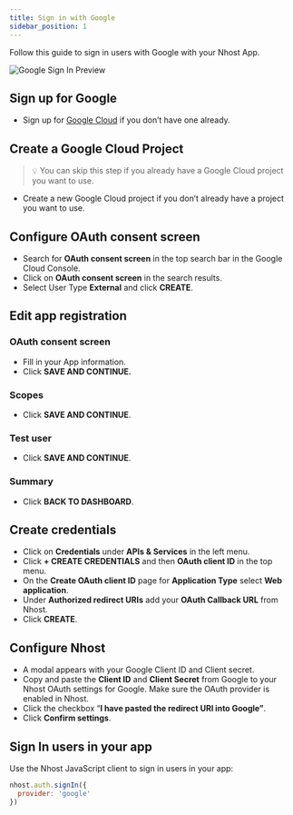 ```yaml
---
title: Sign in with Google
sidebar_position: 1
---
```


Follow this guide to sign in users with Google with your Nhost App.

![Google Sign In Preview](/img/social-providers/google-preview.png)

## Sign up for Google

- Sign up for [Google Cloud](https://cloud.google.com/free) if you don’t have one already.

## Create a Google Cloud Project

> 💡 You can skip this step if you already have a Google Cloud project you want to use.

- Create a new Google Cloud project if you don’t already have a project you want to use.

## Configure OAuth consent screen

- Search for **OAuth consent screen** in the top search bar in the Google Cloud Console.
- Click on **OAuth consent screen** in the search results.
- Select User Type **External** and click **CREATE**.

## **Edit app registration**

### OAuth consent screen

- Fill in your App information.
- Click **SAVE AND CONTINUE.**

### Scopes

- Click **SAVE AND CONTINUE**.

### Test user

- Click **SAVE AND CONTINUE**.

### Summary

- Click **BACK TO DASHBOARD**.

## Create credentials

- Click on **Credentials** under **APIs & Services** in the left menu.
- Click **+ CREATE CREDENTIALS** and then **OAuth client ID** in the top menu.
- On the **Create OAuth client ID** page for **Application Type** select **Web application**.
- Under **Authorized redirect URIs** add your **OAuth Callback URL** from Nhost.
- Click **CREATE**.

## Configure Nhost

- A modal appears with your Google Client ID and Client secret.
- Copy and paste the **Client ID** and **Client Secret** from Google to your Nhost OAuth settings for Google. Make sure the OAuth provider is enabled in Nhost.
- Click the checkbox “**I have pasted the redirect URI into Google”**.
- Click **Confirm settings**.

## Sign In users in your app

Use the Nhost JavaScript client to sign in users in your app:

```js
nhost.auth.signIn({
  provider: 'google'
})
```
